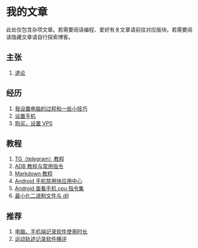 # 我的文章
此处仅包含杂项文章。若需要阅读编程、爱好有关文章请前往对应版块。若需要阅读隐藏文章请自行探索博客。
## 主张
1. [道论](./worldview.md)
## 经历
1. [我设置电脑的过程和一些小技巧](./computer_setting.md)
2. [设置手机](./mobile_setting.md)
3. [购买，设置 VPS](./vps.md)
## 教程
1. [TG（telegram）教程](./telegram.md)
2. [ADB 教程与常用指令](./adb.md)
3. [Markdown 教程](./markdown.md)
4. [Android 手机禁用快应用中心](./fuck_quickapp.md)
5. [Android 查看手机 cpu 指令集](./Android_ISA.md)
6. [最小化二进制文件与 dll](./minimize_exe.md)
## 推荐
1. [电脑、手机端记录软件使用时长](./time_record.md)
2. [运动轨迹记录软件横评](./track_record.md)

<!-- 7. [Potplayer 设置](./potplayer_setting.md) -->